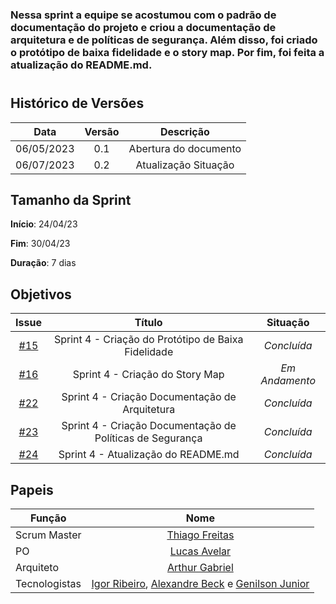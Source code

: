 ### Nessa sprint a equipe se acostumou com o padrão de documentação do projeto e criou a documentação de arquitetura e de políticas de segurança. Além disso, foi criado o protótipo de baixa fidelidade e o story map. Por fim, foi feita a atualização do README.md.

#

## Histórico de Versões

|    Data    | Versão |       Descrição       |
| :--------: | :----: | :-------------------: |
| 06/05/2023 |  0.1   | Abertura do documento |
| 06/07/2023 |  0.2   | Atualização Situação  |

## Tamanho da Sprint

**Início**: 24/04/23

**Fim**: 30/04/23

**Duração**: 7 dias

## Objetivos

|                             Issue                              |                          Título                           |    Situação    |
| :------------------------------------------------------------: | :-------------------------------------------------------: | :------------: |
| [#15](https://github.com/fga-eps-mds/2023.1-GuiaUnB/issues/15) |    Sprint 4 - Criação do Protótipo de Baixa Fidelidade    |  _Concluída_   |
| [#16](https://github.com/fga-eps-mds/2023.1-GuiaUnB/issues/16) |              Sprint 4 - Criação do Story Map              | _Em Andamento_ |
| [#22](https://github.com/fga-eps-mds/2023.1-GuiaUnB/issues/22) |      Sprint 4 - Criação Documentação de Arquitetura       |  _Concluída_   |
| [#23](https://github.com/fga-eps-mds/2023.1-GuiaUnB/issues/23) | Sprint 4 - Criação Documentação de Políticas de Segurança |  _Concluída_   |
| [#24](https://github.com/fga-eps-mds/2023.1-GuiaUnB/issues/24) |            Sprint 4 - Atualização do README.md            |  _Concluída_   |

## Papeis

| Função        |                                                                           Nome                                                                            |
| ------------- | :-------------------------------------------------------------------------------------------------------------------------------------------------------: |
| Scrum Master  |                                                    [Thiago Freitas](https://github.com/thiagorfreitas)                                                    |
| PO            |                                                    [Lucas Avelar](https://github.com/LucasAvelar2711)                                                     |
| Arquiteto     |                                                    [Arthur Gabriel](https://github.com/ArthurGabrieel)                                                    |
| Tecnologistas | [Igor Ribeiro](https://github.com/igor-ribeir0), [Alexandre Beck](https://github.com/zzzBECK) e [Genilson Junior](https://github.com/GenilsonJrs) |
